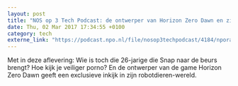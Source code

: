 ```yaml
---
layout: post
title: "NOS op 3 Tech Podcast: de ontwerper van Horizon Zero Dawn en zijn robotdieren"
date: Thu, 02 Mar 2017 17:34:55 +0100
category: tech
externe_link: "https://podcast.npo.nl/file/nosop3techpodcast/4184/nporadio1_nosop3techpodcast_20170302_nos-op-3-tech-podcast-de-ontwerper-van-horizon-zero-dawn-en-zijn-robotdieren.mp3"
---
```


Met in deze aflevering: Wie is toch die 26-jarige die Snap naar de beurs brengt? Hoe kijk je veiliger porno? En de ontwerper van de game Horizon Zero Dawn geeft een exclusieve inkijk in zijn robotdieren-wereld.<img src="http://feeds.feedburner.com/~r/nosop3-tech-podcast/~4/uEg45a7xE8E" height="1" width="1" alt=""/>
